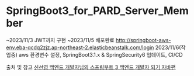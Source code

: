# SpringBoot3_for_PARD_Server_Member
~2023/11/3 JWT까지 구현
~2023/11/5 배포완료 http://springboot-aws-env.eba-qcdq2zjz.ap-northeast-2.elasticbeanstalk.com/login
2023/11/6(작업중) aws 환경변수 설정, SpringBoot3.1.x & SpringSecurity6 업데이트, CI/CD 

출처 및 참고
[신선영 백엔드 개발자님의 스프링부트 3 백엔드 개발자 되기 자바편](https://product.kyobobook.co.kr/detail/S000201766024)

